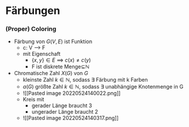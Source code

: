 # Färbungen
### (Proper) Coloring
+ Färbung von $G(V,E)$ ist Funktion
	+ c: V --> F 
	+ mit Eigenschaft
		+ $\{x,y\}∈E$ ==> $c(x)≠c(y)$
		+ F ist diskrete Menge⊆ℕ
+ Chromatische Zahl $X(G)$ von $G$
	+ kleinste Zahl $k∈ℕ$, sodass ∃ Färbung mit k Farben
	+ $a(G)$ größte Zahl $k∈ℕ$, sodass ∃ unabhängige Knotenmenge in G
	+ ![[Pasted image 20220524140022.png]]
	+ Kreis mit 
		+ gerader Länge braucht 3
		+ ungerader Länge braucht 2
	+ ![[Pasted image 20220524140317.png]]